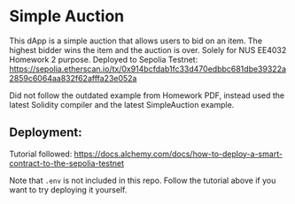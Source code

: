 # Simple Auction
This dApp is a simple auction that allows users to bid on an item. The highest bidder wins the item and the auction is over. Solely for NUS EE4032 Homework 2 purpose. Deployed to Sepolia Testnet: https://sepolia.etherscan.io/tx/0x914bcfdab1fc33d470edbbc681dbe39322a2859c6064aa832f62afffa23e052a

Did not follow the outdated example from Homework PDF, instead used the latest Solidity compiler and the latest SimpleAuction example.

## Deployment:
Tutorial followed: https://docs.alchemy.com/docs/how-to-deploy-a-smart-contract-to-the-sepolia-testnet

Note that `.env` is not included in this repo. Follow the tutorial above if you want to try deploying it yourself.
```
